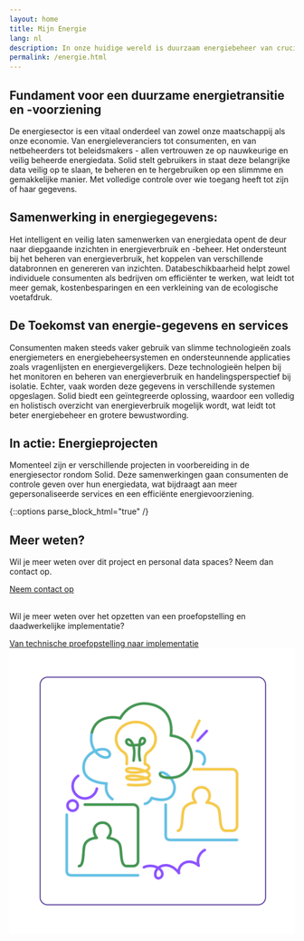 ```yaml
---
layout: home
title: Mijn Energie
lang: nl
description: In onze huidige wereld is duurzaam energiebeheer van cruciaal belang. Door energiegegevens op een intelligente en veilige manier te laten samenwerken, worden nieuwe inzichten en toepassingen mogelijk die bijdragen aan een duurzamere, efficiëntere en betrouwbaardere energiesector.
permalink: /energie.html
---
```



## Fundament voor een duurzame energietransitie en -voorziening
De energiesector is een vitaal onderdeel van zowel onze maatschappij als onze economie. 
Van energieleveranciers tot consumenten, en van netbeheerders tot beleidsmakers - allen vertrouwen ze op nauwkeurige en veilig beheerde energiedata. 
Solid stelt gebruikers in staat deze belangrijke data veilig op te slaan, te beheren en te hergebruiken op een slimmme en gemakkelijke manier. 
Met volledige controle over wie toegang heeft tot zijn of haar gegevens.

## Samenwerking in energiegegevens: 
Het intelligent en veilig laten samenwerken van energiedata opent de deur naar diepgaande inzichten in energieverbruik en -beheer. Het ondersteunt bij het beheren van energieverbruik, het koppelen van verschillende databronnen en genereren van inzichten.
Databeschikbaarheid helpt zowel individuele consumenten als bedrijven om efficiënter te werken, wat leidt tot meer gemak, kostenbesparingen en een verkleining van de ecologische voetafdruk.

## De Toekomst van energie-gegevens en services
Consumenten maken steeds vaker gebruik van slimme technologieën zoals energiemeters en energiebeheersystemen en ondersteunnende applicaties zoals vragenlijsten en energievergelijkers. 
Deze technologieën helpen bij het monitoren en beheren van energieverbruik en handelingsperspectief bij isolatie. Echter, vaak worden deze gegevens in verschillende systemen opgeslagen. 
Solid biedt een geïntegreerde oplossing, waardoor een volledig en holistisch overzicht van energieverbruik mogelijk wordt, wat leidt tot beter energiebeheer en grotere bewustwording.

## In actie: Energieprojecten
Momenteel zijn er verschillende projecten in voorbereiding in de energiesector rondom Solid.
Deze samenwerkingen gaan consumenten de controle geven over hun energiedata, wat bijdraagt aan meer gepersonaliseerde services en een efficiënte energievoorziening.

{::options parse_block_html="true" /}
<div class="wrapperprojects" markdown="0">
            <div class="projectblock">
             <div class="project_text">
              <h2>
Meer weten?
              </h2>
              <p>
Wil je meer weten over dit project en personal data spaces? Neem dan contact op.
                </p>
               <div class="button_align">
               <a class="button_link" href="/contact"><div class="button">Neem contact op</div></a>
<p><br>Wil je meer weten over het opzetten van een proefopstelling en daadwerkelijke implementatie?</p>
                 <div class="button_align">
             <a class="button_link" href="/samenwerken.html#proefopstelling"><div class="button">Van technische proefopstelling naar implementatie</div></a>
              </div>
              </div>
              </div>
              <div class="project_img">
                <img src="/img/samenwerken3.svg" alt="">
            </div>         
        </div>
</div>

